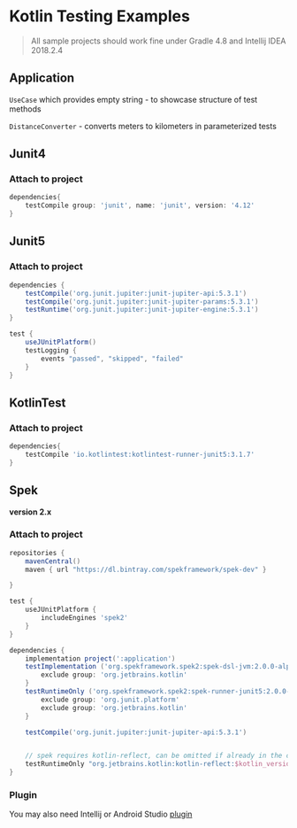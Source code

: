 # Kotlin Testing Examples

> All sample projects should work fine under Gradle 4.8 and Intellij IDEA 2018.2.4

## Application
`UseCase` which provides empty string - to showcase structure of test methods

`DistanceConverter` - converts meters to kilometers in parameterized tests

## Junit4
### Attach to project
```groovy
dependencies{
    testCompile group: 'junit', name: 'junit', version: '4.12'
}
```

## Junit5
### Attach to project
```groovy
dependencies {
    testCompile('org.junit.jupiter:junit-jupiter-api:5.3.1')
    testCompile('org.junit.jupiter:junit-jupiter-params:5.3.1')
    testRuntime('org.junit.jupiter:junit-jupiter-engine:5.3.1')
}

test {
    useJUnitPlatform()
    testLogging {
        events "passed", "skipped", "failed"
    }
}
```

## KotlinTest
### Attach to project
```groovy
dependencies{
    testCompile 'io.kotlintest:kotlintest-runner-junit5:3.1.7'
}
```

## Spek
**version 2.x**
### Attach to project
```groovy
repositories {
    mavenCentral()
    maven { url "https://dl.bintray.com/spekframework/spek-dev" }

}

test {
    useJUnitPlatform {
        includeEngines 'spek2'
    }
}

dependencies {
    implementation project(':application')
    testImplementation ('org.spekframework.spek2:spek-dsl-jvm:2.0.0-alpha.1')  {
        exclude group: 'org.jetbrains.kotlin'
    }
    testRuntimeOnly ('org.spekframework.spek2:spek-runner-junit5:2.0.0-alpha.1') {
        exclude group: 'org.junit.platform'
        exclude group: 'org.jetbrains.kotlin'
    }

    testCompile('org.junit.jupiter:junit-jupiter-api:5.3.1')


    // spek requires kotlin-reflect, can be omitted if already in the classpath
    testRuntimeOnly "org.jetbrains.kotlin:kotlin-reflect:$kotlin_version"
}
```

### Plugin
You may also need Intellij or Android Studio [plugin](https://plugins.jetbrains.com/plugin/10915-spek-framework)